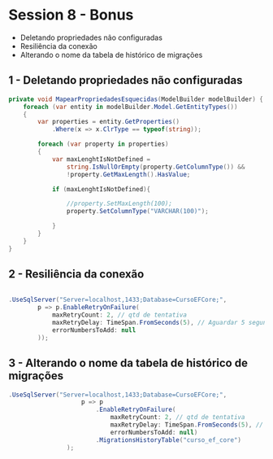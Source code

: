 # Session 8 - Bonus

* Deletando propriedades não configuradas
* Resiliência da conexão
* Alterando o nome da tabela de histórico de migrações


## 1 - Deletando propriedades não configuradas

```c#
private void MapearPropriedadesEsquecidas(ModelBuilder modelBuilder) {
    foreach (var entity in modelBuilder.Model.GetEntityTypes())
    {
        var properties = entity.GetProperties()
            .Where(x => x.ClrType == typeof(string));

        foreach (var property in properties)
        {
            var maxLenghtIsNotDefined = 
                string.IsNullOrEmpty(property.GetColumnType()) &&
                !property.GetMaxLength().HasValue;

            if (maxLenghtIsNotDefined){

                //property.SetMaxLength(100);
                property.SetColumnType("VARCHAR(100)");

            }
        }
    }
}
```


## 2 - Resiliência da conexão

```c#

.UseSqlServer("Server=localhost,1433;Database=CursoEFCore;", 
        p => p.EnableRetryOnFailure(
            maxRetryCount: 2, // qtd de tentativa
            maxRetryDelay: TimeSpan.FromSeconds(5), // Aguardar 5 segundos após o erro
            errorNumbersToAdd: null
        ));


```

## 3 - Alterando o nome da tabela de histórico de migrações


```c#
.UseSqlServer("Server=localhost,1433;Database=CursoEFCore;",
                    p => p
                        .EnableRetryOnFailure(
                            maxRetryCount: 2, // qtd de tentativa
                            maxRetryDelay: TimeSpan.FromSeconds(5), // Aguardar 5 segundos após o erro
                            errorNumbersToAdd: null)
                        .MigrationsHistoryTable("curso_ef_core")
                );
```
